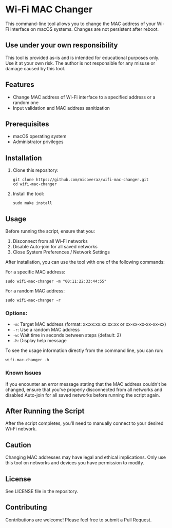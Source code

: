 # Wi-Fi MAC Changer

This command-line tool allows you to change the MAC address of your Wi-Fi interface on macOS systems. Changes are not persistent after reboot.

## Use under your own responsibility

This tool is provided as-is and is intended for educational purposes only. Use it at your own risk. The author is not responsible for any misuse or damage caused by this tool.

## Features

- Change MAC address of Wi-Fi interface to a specified address or a random one
- Input validation and MAC address sanitization

## Prerequisites

- macOS operating system
- Administrator privileges

## Installation

1. Clone this repository:
   ```
   git clone https://github.com/nicoveraz/wifi-mac-changer.git
   cd wifi-mac-changer
   ```

2. Install the tool:
   ```
   sudo make install
   ```

## Usage

Before running the script, ensure that you:
1. Disconnect from all Wi-Fi networks
2. Disable Auto-join for all saved networks
3. Close System Preferences / Network Settings

After installation, you can use the tool with one of the following commands:

For a specific MAC address:
```
sudo wifi-mac-changer -m "00:11:22:33:44:55"
```

For a random MAC address:
```
sudo wifi-mac-changer -r
```

### Options:

- `-m`: Target MAC address (format: xx:xx:xx:xx:xx:xx or xx-xx-xx-xx-xx-xx)
- `-r`: Use a random MAC address
- `-w`: Wait time in seconds between steps (default: 2)
- `-h`: Display help message

To see the usage information directly from the command line, you can run:

```
wifi-mac-changer -h
```

### Known Issues

If you encounter an error message stating that the MAC address couldn't be changed, ensure that you've properly disconnected from all networks and disabled Auto-join for all saved networks before running the script again.

## After Running the Script

After the script completes, you'll need to manually connect to your desired Wi-Fi network.

## Caution

Changing MAC addresses may have legal and ethical implications. Only use this tool on networks and devices you have permission to modify.

## License

See LICENSE file in the repository.

## Contributing

Contributions are welcome! Please feel free to submit a Pull Request.